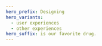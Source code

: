 ```yaml
---
hero_prefix: Designing
hero_variants:
  - user experiences
  - other experiences
hero_suffix: is our favorite drug.
---
```

